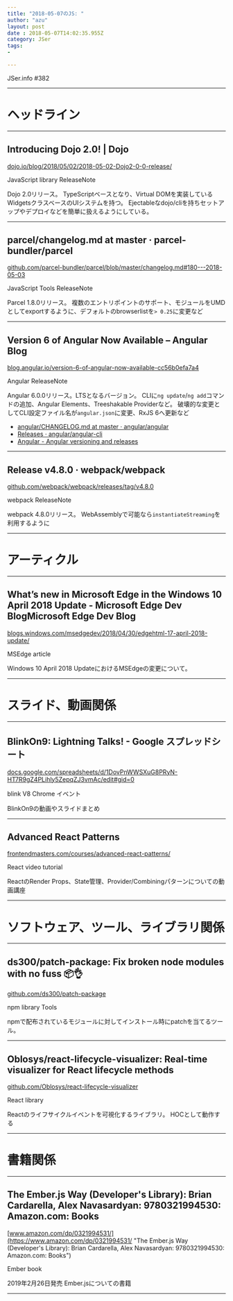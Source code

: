 ```yaml
---
title: "2018-05-07のJS: "
author: "azu"
layout: post
date : 2018-05-07T14:02:35.955Z
category: JSer
tags:
-

---
```


JSer.info #382

----

<h1 class="site-genre">ヘッドライン</h1>

----

## Introducing Dojo 2.0! | Dojo
[dojo.io/blog/2018/05/02/2018-05-02-Dojo2-0-0-release/](https://dojo.io/blog/2018/05/02/2018-05-02-Dojo2-0-0-release/ "Introducing Dojo 2.0! | Dojo")
<p class="jser-tags jser-tag-icon"><span class="jser-tag">JavaScript</span> <span class="jser-tag">library</span> <span class="jser-tag">ReleaseNote</span></p>

Dojo 2.0リリース。
TypeScriptベースとなり、Virtual DOMを実装しているWidgetsクラスベースのUIシステムを持つ。
Ejectableなdojo/cliを持ちセットアップやデプロイなどを簡単に扱えるようにしている。


----

## parcel/changelog.md at master · parcel-bundler/parcel
[github.com/parcel-bundler/parcel/blob/master/changelog.md#180---2018-05-03](https://github.com/parcel-bundler/parcel/blob/master/changelog.md#180---2018-05-03 "parcel/changelog.md at master · parcel-bundler/parcel")
<p class="jser-tags jser-tag-icon"><span class="jser-tag">JavaScript</span> <span class="jser-tag">Tools</span> <span class="jser-tag">ReleaseNote</span></p>

Parcel 1.8.0リリース。
複数のエントリポイントのサポート、モジュールをUMDとしてexportするように、デフォルトのbrowserlistを`> 0.25`に変更など


----

## Version 6 of Angular Now Available – Angular Blog
[blog.angular.io/version-6-of-angular-now-available-cc56b0efa7a4](https://blog.angular.io/version-6-of-angular-now-available-cc56b0efa7a4 "Version 6 of Angular Now Available – Angular Blog")
<p class="jser-tags jser-tag-icon"><span class="jser-tag">Angular</span> <span class="jser-tag">ReleaseNote</span></p>

Angular 6.0.0リリース。LTSとなるバージョン。
CLIに`ng update`/`ng add`コマンドの追加、Angular Elements、Treeshakable Providerなど。
破壊的な変更としてCLI設定ファイル名が`angular.json`に変更、RxJS 6へ更新など

- [angular/CHANGELOG.md at master · angular/angular](https://github.com/angular/angular/blob/master/CHANGELOG.md#600-2018-05-03 "angular/CHANGELOG.md at master · angular/angular")
- [Releases · angular/angular-cli](https://github.com/angular/angular-cli/releases "Releases · angular/angular-cli")
- [Angular - Angular versioning and releases](https://angular.io/guide/releases "Angular - Angular versioning and releases")

----

## Release v4.8.0 · webpack/webpack
[github.com/webpack/webpack/releases/tag/v4.8.0](https://github.com/webpack/webpack/releases/tag/v4.8.0 "Release v4.8.0 · webpack/webpack")
<p class="jser-tags jser-tag-icon"><span class="jser-tag">webpack</span> <span class="jser-tag">ReleaseNote</span></p>

webpack 4.8.0リリース。
WebAssemblyで可能なら`instantiateStreaming`を利用するように


----
<h1 class="site-genre">アーティクル</h1>

----

## What’s new in Microsoft Edge in the Windows 10 April 2018 Update - Microsoft Edge Dev BlogMicrosoft Edge Dev Blog
[blogs.windows.com/msedgedev/2018/04/30/edgehtml-17-april-2018-update/](https://blogs.windows.com/msedgedev/2018/04/30/edgehtml-17-april-2018-update/ "What’s new in Microsoft Edge in the Windows 10 April 2018 Update - Microsoft Edge Dev BlogMicrosoft Edge Dev Blog")
<p class="jser-tags jser-tag-icon"><span class="jser-tag">MSEdge</span> <span class="jser-tag">article</span></p>

Windows 10 April 2018 UpdateにおけるMSEdgeの変更について。


----
<h1 class="site-genre">スライド、動画関係</h1>

----

## BlinkOn9: Lightning Talks! - Google スプレッドシート
[docs.google.com/spreadsheets/d/1DovPnWWSXuG8PRyN-HT7R9gZ4PLihly5ZepqZJ3vmAc/edit#gid&#x3D;0](https://docs.google.com/spreadsheets/d/1DovPnWWSXuG8PRyN-HT7R9gZ4PLihly5ZepqZJ3vmAc/edit#gid=0 "BlinkOn9: Lightning Talks! - Google スプレッドシート")
<p class="jser-tags jser-tag-icon"><span class="jser-tag">blink</span> <span class="jser-tag">V8</span> <span class="jser-tag">Chrome</span> <span class="jser-tag">イベント</span></p>

BlinkOn9の動画やスライドまとめ


----

## Advanced React Patterns
[frontendmasters.com/courses/advanced-react-patterns/](https://frontendmasters.com/courses/advanced-react-patterns/ "Advanced React Patterns")
<p class="jser-tags jser-tag-icon"><span class="jser-tag">React</span> <span class="jser-tag">video</span> <span class="jser-tag">tutorial</span></p>

ReactのRender Props、State管理、Provider/Combiningパターンについての動画講座


----
<h1 class="site-genre">ソフトウェア、ツール、ライブラリ関係</h1>

----

## ds300/patch-package: Fix broken node modules with no fuss 📦👌
[github.com/ds300/patch-package](https://github.com/ds300/patch-package "ds300/patch-package: Fix broken node modules with no fuss 📦👌")
<p class="jser-tags jser-tag-icon"><span class="jser-tag">npm</span> <span class="jser-tag">library</span> <span class="jser-tag">Tools</span></p>

npmで配布されているモジュールに対してインストール時にpatchを当てるツール。


----

## Oblosys/react-lifecycle-visualizer: Real-time visualizer for React lifecycle methods
[github.com/Oblosys/react-lifecycle-visualizer](https://github.com/Oblosys/react-lifecycle-visualizer "Oblosys/react-lifecycle-visualizer: Real-time visualizer for React lifecycle methods")
<p class="jser-tags jser-tag-icon"><span class="jser-tag">React</span> <span class="jser-tag">library</span></p>

Reactのライフサイクルイベントを可視化するライブラリ。
HOCとして動作する


----
<h1 class="site-genre">書籍関係</h1>

----

## The Ember.js Way (Developer's Library): Brian Cardarella, Alex Navasardyan: 9780321994530: Amazon.com: Books
[www.amazon.com/dp/0321994531/](https://www.amazon.com/dp/0321994531/ "The Ember.js Way (Developer's Library): Brian Cardarella, Alex Navasardyan: 9780321994530: Amazon.com: Books")
<p class="jser-tags jser-tag-icon"><span class="jser-tag">Ember</span> <span class="jser-tag">book</span></p>

2019年2月26日発売
Ember.jsについての書籍


----
